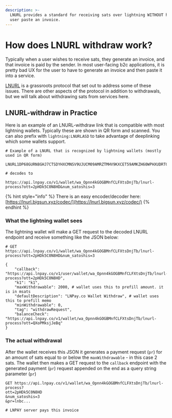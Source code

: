 ```yaml
---
description: >-
  LNURL provides a standard for receiving sats over lightning WITHOUT having the
  user paste an invoice.
---
```


# How does LNURL withdraw work?

Typically when a user wishes to receive sats, they generate an invoice, and that invoice is paid by the sender. In most user-facing b2c applications, it is pretty bad UX for the user to have to generate an invoice and then paste it into a service. 

[LNURL](https://github.com/fiatjaf/lnurl-rfc) is a grassroots protocol that set out to address some of these issues. There are other aspects of the protocol in addition to withdrawals, but we will talk about withdrawing sats from services here.

## LNURL-withdraw in Practice

Here is an example of an LNURL-withdraw link that is compatible with most lightning wallets. Typically these are shown in QR form and scanned. You can also prefix with `lightning:LNURLASD` to take advantage of deeplinking which some wallets support.

```
# Example of a LNURL that is recognized by lightning wallets (mostly used in QR form)

LNURL1DP68GURN8GHJ7CTSDYHXCMNSV9UJUCM09AMRZTMHV9KXCET59AMKZH60WPHXUDRTGA85WSJDDENYXNZXTP68X3RWDF2XYTMVDE6HYMPDWPEX7CM9WDEN7MM5WS7NYUZGG34N2SESFCUYS3PXDE6K6HMNV96X7UMGD9EN6VCY8TWN5

# decodes to 

https://api.lnpay.co/v1/wallet/wa_Opnn4kGOGBMnfCLFXtsDnjTb/lnurl-process?ott=2pHDk5C0N8HD&num_satoshis=3
```

{% hint style="info" %}
There is an easy encoder/decoder here: [https://lnurl.bigsun.xyz/codec/](https://lnurl.bigsun.xyz/codec/) 
{% endhint %}

### What the lightning wallet sees

The lightning wallet will make a GET request to the decoded LNURL endpoint and receive something like the JSON below:

```text
# GET https://api.lnpay.co/v1/wallet/wa_Opnn4kGOGBMnfCLFXtsDnjTb/lnurl-process?ott=2pHDk5C0N8HD&num_satoshis=3

{
    "callback": "https://api.lnpay.co/v1/user/wallet/wa_Opnn4kGOGBMnfCLFXtsDnjTb/lnurl-process?ott=2pHDk5C0N8HD",
    "k1": "k1",
    "maxWithdrawable": 2000, # wallet uses this to prefill amount. it is in msats
    "defaultDescription": "LNPay.co Wallet Withdraw", # wallet uses this to prefill memo
    "minWithdrawable": 0,
    "tag": "withdrawRequest",
    "balanceCheck": "https://api.lnpay.co/v1/wallet/wa_Opnn4kGOGBMnfCLFXtsDnjTb/lnurl-process?ott=QXoPMksjJeBq"
}
```

### The actual withdrawal

After the wallet receives this JSON it generates a payment request \(`pr`\) for an amount of sats equal to or below the `maxWithdrawable` - in this case 2 sats. The wallet then makes a GET request to the `callback` endpoint with the generated payment \(`pr`\) request appended on the end as a query string parameter \(`pr`\) 

```text
GET https://api.lnpay.co/v1/wallet/wa_Opnn4kGOGBMnfCLFXtsDnjTb/lnurl-process?
ott=2pHDk5C0N8HD
&num_satoshis=3
&pr=lnbc...

# LNPAY server pays this invoice
```



